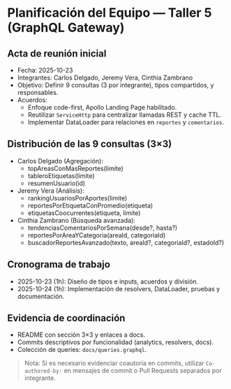 # Planificación del Equipo — Taller 5 (GraphQL Gateway)

## Acta de reunión inicial

- Fecha: 2025-10-23
- Integrantes: Carlos Delgado, Jeremy Vera, Cinthia Zambrano
- Objetivo: Definir 9 consultas (3 por integrante), tipos compartidos, y responsables.
- Acuerdos:
  - Enfoque code-first, Apollo Landing Page habilitado.
  - Reutilizar `ServiceHttp` para centralizar llamadas REST y cache TTL.
  - Implementar DataLoader para relaciones en `reportes` y `comentarios`.

## Distribución de las 9 consultas (3×3)

- Carlos Delgado (Agregación):
  - topAreasConMasReportes(limite)
  - tableroEtiquetas(limite)
  - resumenUsuario(id)
- Jeremy Vera (Análisis):
  - rankingUsuariosPorAportes(limite)
  - reportesPorEtiquetaConPromedio(etiqueta)
  - etiquetasCoocurrentes(etiqueta, limite)
- Cinthia Zambrano (Búsqueda avanzada):
  - tendenciasComentariosPorSemana(desde?, hasta?)
  - reportesPorAreaYCategoria(areaId, categoriaId)
  - buscadorReportesAvanzado(texto, areaId?, categoriaId?, estadoId?)

## Cronograma de trabajo

- 2025-10-23 (1h): Diseño de tipos e inputs, acuerdos y división.
- 2025-10-24 (1h): Implementación de resolvers, DataLoader, pruebas y documentación.

## Evidencia de coordinación

- README con sección 3×3 y enlaces a docs.
- Commits descriptivos por funcionalidad (analytics, resolvers, docs).
- Colección de queries: `docs/queries.graphql`.

> Nota: Si es necesario evidenciar coautoría en commits, utilizar `Co-authored-by:` en mensajes de commit o Pull Requests separados por integrante.
